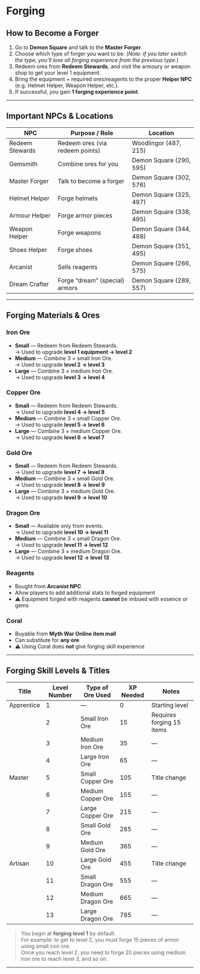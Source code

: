 
# Forging

## How to Become a Forger

1. Go to **Demon Square** and talk to the **Master Forger**.  
2. Choose which type of forger you want to be. (*Note: if you later switch the type, you’ll lose all forging experience from the previous type.*)  
3. Redeem ores from **Redeem Stewards**, and visit the armoury or weapon shop to get your level 1 equipment.  
4. Bring the equipment + required ores/reagents to the proper **Helper NPC** (e.g. Helmet Helper, Weapon Helper, etc.).  
5. If successful, you gain **1 forging experience point**.

---

## Important NPCs & Locations

| NPC             | Purpose / Role                  | Location                |
| --------------- | ------------------------------- | ----------------------- |
| Redeem Stewards | Redeem ores (via redeem points) | Woodlingor (487, 215)   |
| Gemsmith        | Combine ores for you            | Demon Square (290, 595) |
| Master Forger   | Talk to become a forger         | Demon Square (302, 576) |
| Helmet Helper   | Forge helmets                   | Demon Square (325, 497) |
| Armour Helper   | Forge armor pieces              | Demon Square (338, 495) |
| Weapon Helper   | Forge weapons                   | Demon Square (344, 488) |
| Shoes Helper    | Forge shoes                     | Demon Square (351, 495) |
| Arcanist        | Sells reagents                  | Demon Square (266, 575) |
| Dream Crafter   | Forge “dream” (special) armors  | Demon Square (289, 557) |

---

## Forging Materials & Ores

### Iron Ore
- **Small** — Redeem from Redeem Stewards.  
    → Used to upgrade **level 1 equipment → level 2**  
- **Medium** — Combine 3 × small Iron Ore.  
    → Used to upgrade **level 2 → level 3**  
- **Large** — Combine 3 × medium Iron Ore.  
    → Used to upgrade **level 3 → level 4**  

### Copper Ore
- **Small** — Redeem from Redeem Stewards.  
  → Used to upgrade **level 4 → level 5**  
- **Medium** — Combine 3 × small Copper Ore.  
  → Used to upgrade **level 5 → level 6**  
- **Large** — Combine 3 × medium Copper Ore.  
  → Used to upgrade **level 6 → level 7**  

### Gold Ore
- **Small** — Redeem from Redeem Stewards.  
  → Used to upgrade **level 7 → level 8**  
- **Medium** — Combine 3 × small Gold Ore.  
  → Used to upgrade **level 8 → level 9**  
- **Large** — Combine 3 × medium Gold Ore.  
  → Used to upgrade **level 9 → level 10**  

### Dragon Ore
- **Small** — Available only from events.  
  → Used to upgrade **level 10 → level 11**  
- **Medium** — Combine 3 × small Dragon Ore.  
  → Used to upgrade **level 11 → level 12**  
- **Large** — Combine 3 × medium Dragon Ore.  
  → Used to upgrade **level 12 → level 13**  

### Reagents
- Bought from **Arcanist NPC**  
- Allow players to add additional stats to forged equipment  
- ⚠️ Equipment forged with reagents **cannot** be imbued with essence or gems  

### Coral
- Buyable from **Myth War Online item mall**  
- Can substitute for **any ore**  
- ⚠️ Using Coral does **not** give forging skill experience


---

## Forging Skill Levels & Titles

| Title      | Level Number | Type of Ore Used  | XP Needed | Notes                     |
| ---------- | ------------ | ----------------- | --------- | ------------------------- |
| Apprentice | 1            | —                 | 0         | Starting level            |
|            | 2            | Small Iron Ore    | 15        | Requires forging 15 items |
|            | 3            | Medium Iron Ore   | 35        | —                         |
|            | 4            | Large Iron Ore    | 65        | —                         |
| Master     | 5            | Small Copper Ore  | 105       | Title change              |
|            | 6            | Medium Copper Ore | 155       | —                         |
|            | 7            | Large Copper Ore  | 215       | —                         |
|            | 8            | Small Gold Ore    | 285       | —                         |
|            | 9            | Medium Gold Ore   | 365       | —                         |
| Artisan    | 10           | Large Gold Ore    | 455       | Title change              |
|            | 11           | Small Dragon Ore  | 555       | —                         |
|            | 12           | Medium Dragon Ore | 665       | —                         |
|            | 13           | Large Dragon Ore  | 785       | —                         |

> You begin at **forging level 1** by default.  
> For example: to get to level 2, you must forge 15 pieces of armor using small iron ore.  
> Once you reach level 2, you need to forge 20 pieces using medium iron ore to reach level 3, and so on.  

---
